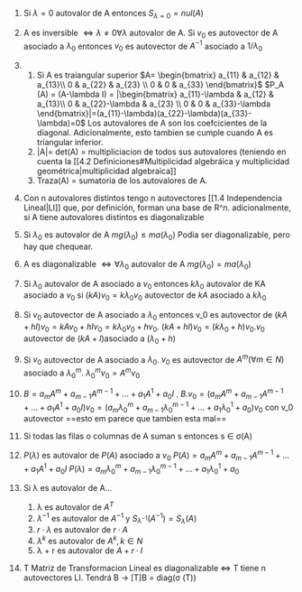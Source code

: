1) Si $\lambda = 0$ autovalor de A entonces $S_{ \lambda = 0}= nul(A)$
2) A es inversible $\iff \lambda \neq 0 \forall \lambda$ autovalor de A. Si $v_0$ es autovector de A asociado a $\lambda_0$ entonces $v_0$ es autovector de $A^{-1}$ asociado a $1/\lambda_0$
3) 
	1) Si A es traiangular superior $A= \begin{bmatrix} a_{11} & a_{12} & a_{13}\\ 0 & a_{22} & a_{23} \\ 0 & 0 & a_{33} \end{bmatrix}$ $P_A (A) = (A-\lambda I) = |\begin{bmatrix} a_{11}-\lambda & a_{12} & a_{13}\\ 0 & a_{22}-\lambda & a_{23} \\ 0 & 0 & a_{33}-\lambda \end{bmatrix}|=(a_{11}-\lambda)(a_{22}-\lambda)(a_{33}-\lambda)=0$ Los autovalores de A son los coefcicientes de la diagonal. Adicionalmente, esto tambien se cumple cuando A es triangular inferior.
	2) |A|= det(A) = multipliciacion de todos sus autovalores (teniendo en cuenta la [[4.2 Definiciones#Multiplicidad algebráica y multiplicidad geométrica|multiplicidad algebraica]]
	3) Traza(A) = sumatoria de los autovalores de A.
4) Con n autovalores distintos tengo n autovectores [[1.4 Independencia Lineal|LI]] que, por definición, forman una base de R^n. adicionalmente, si A tiene autovalores distintos es diagonalizable
5) Si $\lambda_0$ es autovalor de A $mg(\lambda_0)\leq ma(\lambda_0)$ Podia ser diagonalizable, pero hay que chequear.
6) A es diagonalizable $\iff \forall \lambda_0$ autovalor de A $mg(\lambda_0) = ma(\lambda_0)$ 
7) Si $\lambda_0$ autovalor de A asociado a $v_0$ entonces $k \lambda_0$ autovalor de KA asociado a $v_0$ si $(kA)v_0 = k \lambda_0 v_0$ autovector de $kA$ asociado a $k\lambda_0$
8) Si $v_0$ autovector de A asociado a $\lambda_0$ entonces v_0 es autovector de $(kA+hI)v_0 = kAv_0 + hIv_0 = k\lambda_0 v_0 + h v_0$. $(kA +hI)v_0 = (k \lambda_0 +h)v_0$.$v_0$ autovector de $(kA+I)$asociado a $(\lambda_0 + h)$
9) Si $v_0$ autovector de A asociado a $\lambda_0$. $v_0$ es autovector de $A^m (\forall m \in N)$ asociado a $\lambda_0^m$.
	$\lambda_0^m v_0 = A^m v_0$ 
1) $B = a_m A^m + a_{m-1} A^{m-1} +... +a_{1} A^{1}+ a_0 I$ . $B. v_0 = (a_m A^m + a_{m-1} A^{m-1} +... +a_{1} A^{1}+ a_0 I)v_0= (a_m \lambda_0^m + a_{m-1} \lambda_0^{m-1} +... +a_{1} \lambda_0^{1}+ a_0) v_0$  con v_0 autovector ==esto em parece que tambien esta mal==
2) Si todas las filas o columnas de A suman s entonces s ∈ σ(A)
3) $P(\lambda)$ es autovalor de $P(A)$ asociado a $v_0$
	$P(A) =  a_m A^m + a_{m-1} A^{m-1} +... +a_{1} A^{1}+ a_0 I$ 
	$P(\lambda) = a_m \lambda_0^m + a_{m-1} \lambda_0^{m-1} +... +a_{1} \lambda_0^{1}+ a_0$
13) Si λ es autovalor de A...
	1. λ es autovalor de $A^T$ 
	2. $λ ^{−1}$ es autovalor de $A^{−1}$ y $S_{λ^{−1}}(A^{−1}) = S_{\lambda}(A)$   
	3. $r · λ$ es autovalor de $r · A$
	4. $λ^k$ es autovalor de $A^k , k ∈ N$ 
	5. λ + r es autovalor de $A + r · I$

14) T Matriz de Transformacion Lineal es diagonalizable $\iff$ T tiene n autovectores LI. Tendrá  B -> [T]B = diag(σ (T))